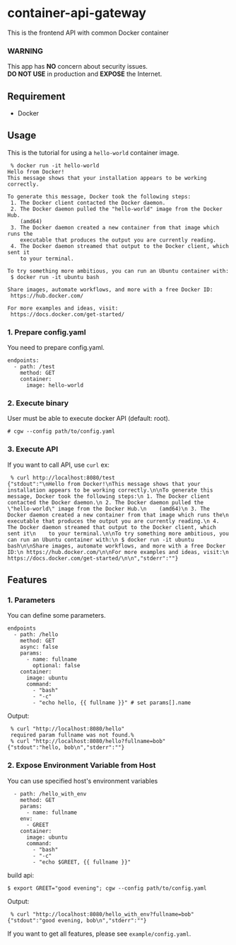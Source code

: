# container-api-gateway

This is the frontend API with common Docker container

### WARNING  
This app has **NO** concern about security issues.  
**DO NOT USE** in production and **EXPOSE** the Internet.  

## Requirement

- Docker

## Usage

This is the tutorial for using a `hello-world` container image.

```
 % docker run -it hello-world
Hello from Docker!
This message shows that your installation appears to be working correctly.

To generate this message, Docker took the following steps:
 1. The Docker client contacted the Docker daemon.
 2. The Docker daemon pulled the "hello-world" image from the Docker Hub.
    (amd64)
 3. The Docker daemon created a new container from that image which runs the
    executable that produces the output you are currently reading.
 4. The Docker daemon streamed that output to the Docker client, which sent it
    to your terminal.

To try something more ambitious, you can run an Ubuntu container with:
 $ docker run -it ubuntu bash

Share images, automate workflows, and more with a free Docker ID:
 https://hub.docker.com/

For more examples and ideas, visit:
 https://docs.docker.com/get-started/
```

### 1. Prepare config.yaml

You need to prepare config.yaml.

```
endpoints:
  - path: /test
    method: GET
    container:
      image: hello-world
```

### 2. Execute binary

User must be able to execute docker API (default: root).

```
# cgw --config path/to/config.yaml
```

### 3. Execute API

If you want to call API, use `curl` ex:

```
 % curl http://localhost:8080/test
{"stdout":"\nHello from Docker!\nThis message shows that your installation appears to be working correctly.\n\nTo generate this message, Docker took the following steps:\n 1. The Docker client contacted the Docker daemon.\n 2. The Docker daemon pulled the \"hello-world\" image from the Docker Hub.\n    (amd64)\n 3. The Docker daemon created a new container from that image which runs the\n    executable that produces the output you are currently reading.\n 4. The Docker daemon streamed that output to the Docker client, which sent it\n    to your terminal.\n\nTo try something more ambitious, you can run an Ubuntu container with:\n $ docker run -it ubuntu bash\n\nShare images, automate workflows, and more with a free Docker ID:\n https://hub.docker.com/\n\nFor more examples and ideas, visit:\n https://docs.docker.com/get-started/\n\n","stderr":""}
```

## Features

### 1. Parameters

You can define some parameters.

```
endpoints
  - path: /hello
    method: GET
    async: false
    params:
      - name: fullname
        optional: false
    container:
      image: ubuntu
      command:
        - "bash"
        - "-c"
        - "echo hello, {{ fullname }}" # set params[].name
```

Output:

```
 % curl "http://localhost:8080/hello"
 required param fullname was not found.%                               
 % curl "http://localhost:8080/hello?fullname=bob"
{"stdout":"hello, bob\n","stderr":""}
```

### 2. Expose Environment Variable from Host

You can use specified host's environment variables

```
  - path: /hello_with_env
    method: GET
    params:
      - name: fullname
    env:
      - GREET
    container:
      image: ubuntu
      command:
        - "bash"
        - "-c"
        - "echo $GREET, {{ fullname }}"
```

build api:
```
$ export GREET="good evening"; cgw --config path/to/config.yaml
```

Output:
```
 % curl "http://localhost:8080/hello_with_env?fullname=bob"
{"stdout":"good evening, bob\n","stderr":""}
```

If you want to get all features, please see `example/config.yaml`.

